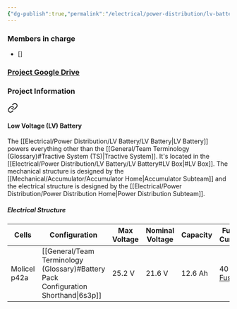 ```yaml
---
{"dg-publish":true,"permalink":"/electrical/power-distribution/lv-battery/lv-battery/"}
---
```


### Members in charge
- []
### [Project Google Drive](https://drive.google.com/drive/folders/1W_yhXlS1WQuWUBuPqxjwxqJto-_zwkvx?usp=drive_link)

### Project Information

<div class="transclusion internal-embed is-loaded"><a class="markdown-embed-link" href="/car-architecture/#low-voltage-lv-battery" aria-label="Open link"><svg xmlns="http://www.w3.org/2000/svg" width="24" height="24" viewBox="0 0 24 24" fill="none" stroke="currentColor" stroke-width="2" stroke-linecap="round" stroke-linejoin="round" class="svg-icon lucide-link"><path d="M10 13a5 5 0 0 0 7.54.54l3-3a5 5 0 0 0-7.07-7.07l-1.72 1.71"></path><path d="M14 11a5 5 0 0 0-7.54-.54l-3 3a5 5 0 0 0 7.07 7.07l1.71-1.71"></path></svg></a><div class="markdown-embed">



#### Low Voltage (LV) Battery
The [[Electrical/Power Distribution/LV Battery/LV Battery\|LV Battery]] powers everything other than the [[General/Team Terminology (Glossary)#Tractive System (TS)\|Tractive System]]. It's located in the [[Electrical/Power Distribution/LV Battery/LV Battery#LV Box\|#LV Box]]. The mechanical structure is designed by the [[Mechanical/Accumulator/Accumulator Home\|Accumulator Subteam]] and the electrical structure is designed by the [[Electrical/Power Distribution/Power Distribution Home\|Power Distribution Subteam]].
##### Electrical Structure

| Cells        | Configuration                                                              | Max Voltage | Nominal Voltage | Capacity | Fused Current                                                                                                                                                                                                                                                                                                                                                                                                                                                                                                                          |
| ------------ | -------------------------------------------------------------------------- | ----------- | --------------- | -------- | -------------------------------------------------------------------------------------------------------------------------------------------------------------------------------------------------------------------------------------------------------------------------------------------------------------------------------------------------------------------------------------------------------------------------------------------------------------------------------------------------------------------------------------- |
| Molicel p42a | [[General/Team Terminology (Glossary)#Battery Pack Configuration Shorthand\|6s3p]] | 25.2 V      | 21.6 V          | 12.6 Ah  | 40 A<br>[Fuse](https://www.amazon.com/Chanzon-50Pcs-Listed-Standard-Automotive/dp/B0CYP881ZL?crid=KOYM53VK3BJI&dib=eyJ2IjoiMSJ9.kAud1lwfnSJMHH_HHJksJ3AayT8HQIqm2DRrKdBcHMnv_5H38w8UA5qC38SW-9TZeDXUhWiUH5apFWH5WxkjyAqGwauFDSRfrqBKFBpEtEMMDnBAl-fw4ZHpuBtrKXKUkab2x4VEEME3K_TacMuT8-gI3TrKF94495g-FLnbpBmou8O6N8UpJYpcsO5qqdaKDeMduAyfolulBSMIC2Yjs8qKYCl8mqNGbtF5UdIVvy0.ofn3doJM6QnXEOKwYIaudk923TirJMeK_C6ZZ_5s2C0&dib_tag=se&keywords=40%2Bamp%2Batc%2Bfuse&qid=1721963859&sprefix=40%2Bamp%2Batc%2Bfus%2Caps%2C117&sr=8-4&th=1) |


</div></div>
